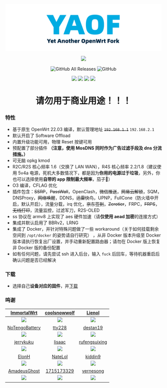<p align="center">
<img width="768" src="https://raw.githubusercontent.com/QiuSimons/Others/master/YAOF.png" >
</p>
<p align="center">
<img src="https://forthebadge.com/images/badges/built-with-love.svg">
<p>
<p align="center">
<img alt="GitHub All Releases" src="https://img.shields.io/github/downloads/QiuSimons/YAOF/total?style=for-the-badge">
<img alt="GitHub" src="https://img.shields.io/github/license/QiuSimons/YAOF?style=for-the-badge">
<p>
<p align="center">
<img src="https://github.com/QiuSimons/YAOF/workflows/R2C-OpenWrt/badge.svg">
<img src="https://github.com/QiuSimons/YAOF/workflows/R2S-OpenWrt/badge.svg">
<img src="https://github.com/QiuSimons/YAOF/workflows/R4S-OpenWrt/badge.svg">
<img src="https://github.com/QiuSimons/YAOF/workflows/X86-OpenWrt/badge.svg">
<p>


<h1 align="center">请勿用于商业用途！！！</h1>



### 特性

- 基于原生 OpenWrt 22.03 编译，默认管理地址 ~~`192.168.1.1`~~ `192.168.2.1`
- 默认开启了 Software Offload
- 内置升级功能可用，物理 Reset 按键可用
- 预配置了部分插件 **（注意，使用 MosDNS 同时作为广告过滤手段及 dns 分流措施。）**
- 可无脑 opkg kmod
- R2C/R2S 核心频率 1.6（交换了 LAN WAN），R4S 核心频率 2.2/1.8（建议使用 5v4a 电源，死机大多数情况下，都是因为**你用的电源过于垃圾**，另外，你也可以选择使用**自带的 app 限制最大频率**，茄子🍆）
- O3 编译，CFLAG 优化
- 插件包含：~~SSRP~~，~~PassWall~~，OpenClash，~~微信推送~~，~~网易云解锁~~，SQM，DNSProxy，~~网络唤醒~~，DDNS，~~迅雷快鸟~~，UPNP，FullCone（防火墙中开启，默认开启），流量分载，irq 优化，~~京东签到~~，~~Zerotier~~，FRPC，~~FRPS~~，~~无线打印~~，流量监控，过滤军刀，R2S-OLED
- ss 协议在 armv8 上实现了 aes 硬件加速（请**仅使用 aead 加密**的连接方式）
- 集成并默认启用了 BBRv2，LRNG
- 集成了 Docker，并针对特殊问题做了一些 workaround（关于如何挂载剩余空间到 `/opt/docker` 的姿势请自行研究） ，从非 Docker 版本升级至 Docker 版本请执行恢复出厂设置，并手动重新配置路由器；请勿在 Docker 版上恢复非 Docker 版的备份配置
- 如有任何问题，请先尝试 ssh 进入后台，输入 `fuck` 后回车，等待机器重启后确认问题是否已经解决

### 下载

- 选择自己**设备对应的固件**，并[下载](https://github.com/loonos/R2S-R4S-OpenWrt/releases)

### 鸣谢

|          [ImmortalWrt](https://github.com/immortalwrt)           |           [coolsnowwolf](https://github.com/coolsnowwolf)            |              [Lienol](https://github.com/Lienol)               |
| :----------------------------------------------------------: | :----------------------------------------------------------: | :----------------------------------------------------------: |
| <img width="60" src="https://avatars.githubusercontent.com/u/53193414"/> | <img width="60" src="https://avatars.githubusercontent.com/u/31687149" /> | <img width="60" src="https://avatars.githubusercontent.com/u/23146169" /> |
|              [NoTengoBattery](https://github.com/NoTengoBattery)               |              [tty228](https://github.com/tty228)               |              [destan19](https://github.com/destan19)               |
| <img width="60" src="https://avatars.githubusercontent.com/u/11285513" /> | <img width="60" src="https://avatars.githubusercontent.com/u/33397881" /> | <img width="60" src="https://avatars.githubusercontent.com/u/3950091" /> |
|              [jerrykuku](https://github.com/jerrykuku)               |              [lisaac](https://github.com/lisaac)               |              [rufengsuixing](https://github.com/rufengsuixing)               |
| <img width="60" src="https://avatars.githubusercontent.com/u/9485680" /> | <img width="60" src="https://avatars.githubusercontent.com/u/3320969" /> | <img width="60" src="https://avatars.githubusercontent.com/u/22387141" /> |
|              [ElonH](https://github.com/ElonH)               |              [NateLol](https://github.com/NateLol)               |              [kiddin9](https://github.com/kiddin9)               |
| <img width="60" src="https://avatars.githubusercontent.com/u/32666230" /> | <img width="60" src="https://avatars.githubusercontent.com/u/5166306" /> | <img width="60" src="https://avatars.githubusercontent.com/u/48883331" /> |
|              [AmadeusGhost](https://github.com/AmadeusGhost)               |              [1715173329](https://github.com/1715173329)               |              [vernesong](https://github.com/vernesong)               |
| <img width="60" src="https://avatars.githubusercontent.com/u/42570690" /> | <img width="60" src="https://avatars.githubusercontent.com/u/22235437" /> | <img width="60" src="https://avatars.githubusercontent.com/u/42875168" /> |
